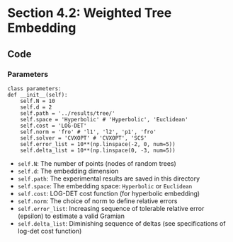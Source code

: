 # Section 4.2: Weighted Tree Embedding

## Code

### Parameters

```console
class parameters:
def __init__(self):
    self.N = 10
    self.d = 2
    self.path = '../results/tree/'
    self.space = 'Hyperbolic' # 'Hyperbolic', 'Euclidean'
    self.cost = 'LOG-DET' 
    self.norm = 'fro' # 'l1', 'l2', 'p1', 'fro'
    self.solver = 'CVXOPT' # 'CVXOPT', 'SCS'
    self.error_list = 10**(np.linspace(-2, 0, num=5))
    self.delta_list = 10**(np.linspace(0, -3, num=5))
```
- `self.N`: The number of points (nodes of random trees)
- `self.d`: The embedding dimension
- `self.path`: The experimental results are saved in this directory
- `self.space`: The embedding space: `Hyperbolic` or `Euclidean`
- `self.cost`: LOG-DET cost function (for hyperbolic embedding)
- `self.norm`: The choice of norm to define relative errors
- `self.error_list`: Increasing sequence of tolerable relative error (epsilon) to estimate a valid Gramian 
- `self.delta_list`: Diminishing sequence of deltas (see specifications of log-det cost function)
